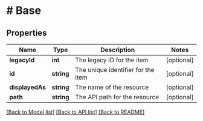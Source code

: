 # # Base

## Properties

Name | Type | Description | Notes
------------ | ------------- | ------------- | -------------
**legacyId** | **int** | The legacy ID for the item | [optional]
**id** | **string** | The unique identifier for the item | [optional]
**displayedAs** | **string** | The name of the resource | [optional]
**path** | **string** | The API path for the resource | [optional]

[[Back to Model list]](../../README.md#models) [[Back to API list]](../../README.md#endpoints) [[Back to README]](../../README.md)
